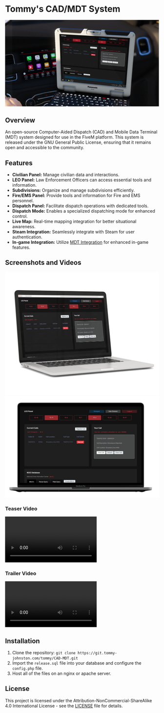 # Tommy's CAD/MDT System
![](mockup1.png)

## Overview

 An open-source Computer-Aided Dispatch (CAD) and Mobile Data Terminal (MDT) system designed for use in the FiveM platform. This system is released under the GNU General Public License, ensuring that it remains open and accessible to the community.

## Features

- **Civilian Panel:** Manage civilian data and interactions.
- **LEO Panel:** Law Enforcement Officers can access essential tools and information.
- **Subdivisions:** Organize and manage subdivisions efficiently.
- **Fire/EMS Panel:** Provide tools and information for Fire and EMS personnel.
- **Dispatch Panel:** Facilitate dispatch operations with dedicated tools.
- **Dispatch Mode:** Enables a specialized dispatching mode for enhanced control.
- **Live Map:** Real-time mapping integration for better situational awareness.
- **Steam Integration:** Seamlessly integrate with Steam for user authentication.
- **In-game Integration:** Utilize [MDT Integration](https://git.tommy-johnston.com/tommy/mdt-integration) for enhanced in-game features.

## Screenshots and Videos
![](mockup2.png)
![](mockup3.png)

### Teaser Video
<video src="https://git.tommy-johnston.com/tommy/CAD-MDT/media/branch/main/teaser-vid.mp4" controls>
</video>

### Trailer Video
<video src="https://git.tommy-johnston.com/tommy/CAD-MDT/media/branch/main/trailer-vid.mp4" controls>
</video>

## Installation

1. Clone the repository: `git clone https://git.tommy-johnston.com/tommy/CAD-MDT.git`
2. Import the `release.sql` file into your database and configure the `config.php` file.
3. Host all of the files on an nginx or apache server.

## License

This project is licensed under the Attribution-NonCommercial-ShareAlike 4.0 International License - see the [LICENSE](LICENSE) file for details.